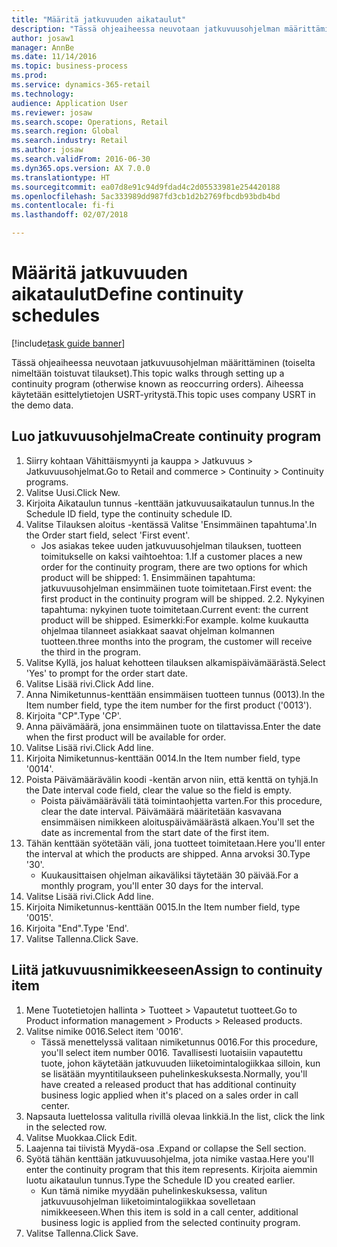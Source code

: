 ```yaml
--- 
title: "Määritä jatkuvuuden aikataulut"
description: "Tässä ohjeaiheessa neuvotaan jatkuvuusohjelman määrittäminen (toiselta nimeltään toistuvat tilaukset)."
author: josaw1
manager: AnnBe
ms.date: 11/14/2016
ms.topic: business-process
ms.prod: 
ms.service: dynamics-365-retail
ms.technology: 
audience: Application User
ms.reviewer: josaw
ms.search.scope: Operations, Retail
ms.search.region: Global
ms.search.industry: Retail
ms.author: josaw
ms.search.validFrom: 2016-06-30
ms.dyn365.ops.version: AX 7.0.0
ms.translationtype: HT
ms.sourcegitcommit: ea07d8e91c94d9fdad4c2d05533981e254420188
ms.openlocfilehash: 5ac333989dd987fd3cb1d2b2769fbcdb93bdb4bd
ms.contentlocale: fi-fi
ms.lasthandoff: 02/07/2018

---
```

# <a name="define-continuity-schedules"></a><span data-ttu-id="caeee-103">Määritä jatkuvuuden aikataulut</span><span class="sxs-lookup"><span data-stu-id="caeee-103">Define continuity schedules</span></span>

[!include[task guide banner](../includes/task-guide-banner.md)]

<span data-ttu-id="caeee-104">Tässä ohjeaiheessa neuvotaan jatkuvuusohjelman määrittäminen (toiselta nimeltään toistuvat tilaukset).</span><span class="sxs-lookup"><span data-stu-id="caeee-104">This topic walks through setting up a continuity program (otherwise known as reoccurring orders).</span></span> <span data-ttu-id="caeee-105">Aiheessa käytetään esittelytietojen USRT-yritystä.</span><span class="sxs-lookup"><span data-stu-id="caeee-105">This topic uses company USRT in the demo data.</span></span>


## <a name="create-continuity-program"></a><span data-ttu-id="caeee-106">Luo jatkuvuusohjelma</span><span class="sxs-lookup"><span data-stu-id="caeee-106">Create continuity program</span></span>
1. <span data-ttu-id="caeee-107">Siirry kohtaan Vähittäismyynti ja kauppa > Jatkuvuus > Jatkuvuusohjelmat.</span><span class="sxs-lookup"><span data-stu-id="caeee-107">Go to Retail and commerce > Continuity > Continuity programs.</span></span>
2. <span data-ttu-id="caeee-108">Valitse Uusi.</span><span class="sxs-lookup"><span data-stu-id="caeee-108">Click New.</span></span>
3. <span data-ttu-id="caeee-109">Kirjoita Aikataulun tunnus -kenttään jatkuvuusaikataulun tunnus.</span><span class="sxs-lookup"><span data-stu-id="caeee-109">In the Schedule ID field, type the continuity schedule ID.</span></span>
4. <span data-ttu-id="caeee-110">Valitse Tilauksen aloitus -kentässä Valitse 'Ensimmäinen tapahtuma'.</span><span class="sxs-lookup"><span data-stu-id="caeee-110">In the Order start field, select 'First event'.</span></span>
    * <span data-ttu-id="caeee-111">Jos asiakas tekee uuden jatkuvuusohjelman tilauksen, tuotteen toimitukselle on kaksi vaihtoehtoa: 1.</span><span class="sxs-lookup"><span data-stu-id="caeee-111">If a customer places a new order for the continuity program, there are two options for which product will be shipped:  1.</span></span> <span data-ttu-id="caeee-112">Ensimmäinen tapahtuma: jatkuvuusohjelman ensimmäinen tuote toimitetaan.</span><span class="sxs-lookup"><span data-stu-id="caeee-112">First event: the first product in the continuity program will be shipped.</span></span>  <span data-ttu-id="caeee-113">2.</span><span class="sxs-lookup"><span data-stu-id="caeee-113">2.</span></span> <span data-ttu-id="caeee-114">Nykyinen tapahtuma: nykyinen tuote toimitetaan.</span><span class="sxs-lookup"><span data-stu-id="caeee-114">Current event: the current product will be shipped.</span></span> <span data-ttu-id="caeee-115">Esimerkki:</span><span class="sxs-lookup"><span data-stu-id="caeee-115">For example.</span></span> <span data-ttu-id="caeee-116">kolme kuukautta ohjelmaa tilanneet asiakkaat saavat ohjelman kolmannen tuotteen.</span><span class="sxs-lookup"><span data-stu-id="caeee-116">three months into the program, the customer will receive the third in the program.</span></span>  
5. <span data-ttu-id="caeee-117">Valitse Kyllä, jos haluat kehotteen tilauksen alkamispäivämäärästä.</span><span class="sxs-lookup"><span data-stu-id="caeee-117">Select 'Yes' to prompt for the order start date.</span></span>
6. <span data-ttu-id="caeee-118">Valitse Lisää rivi.</span><span class="sxs-lookup"><span data-stu-id="caeee-118">Click Add line.</span></span>
7. <span data-ttu-id="caeee-119">Anna Nimiketunnus-kenttään ensimmäisen tuotteen tunnus (0013).</span><span class="sxs-lookup"><span data-stu-id="caeee-119">In the Item number field, type the item number for the first product ('0013').</span></span>
8. <span data-ttu-id="caeee-120">Kirjoita "CP".</span><span class="sxs-lookup"><span data-stu-id="caeee-120">Type 'CP'.</span></span>
9. <span data-ttu-id="caeee-121">Anna päivämäärä, jona ensimmäinen tuote on tilattavissa.</span><span class="sxs-lookup"><span data-stu-id="caeee-121">Enter the date when the first product will be available for order.</span></span>
10. <span data-ttu-id="caeee-122">Valitse Lisää rivi.</span><span class="sxs-lookup"><span data-stu-id="caeee-122">Click Add line.</span></span>
11. <span data-ttu-id="caeee-123">Kirjoita Nimiketunnus-kenttään 0014.</span><span class="sxs-lookup"><span data-stu-id="caeee-123">In the Item number field, type '0014'.</span></span>
12. <span data-ttu-id="caeee-124">Poista Päivämäärävälin koodi -kentän arvon niin, että kenttä on tyhjä.</span><span class="sxs-lookup"><span data-stu-id="caeee-124">In the Date interval code field, clear the value so the field is empty.</span></span>
    * <span data-ttu-id="caeee-125">Poista päivämääräväli tätä toimintaohjetta varten.</span><span class="sxs-lookup"><span data-stu-id="caeee-125">For this procedure, clear the date interval.</span></span> <span data-ttu-id="caeee-126">Päivämäärä määritetään kasvavana ensimmäisen nimikkeen aloituspäivämäärästä alkaen.</span><span class="sxs-lookup"><span data-stu-id="caeee-126">You'll set the date as incremental from the start date of the first item.</span></span>  
13. <span data-ttu-id="caeee-127">Tähän kenttään syötetään väli, jona tuotteet toimitetaan.</span><span class="sxs-lookup"><span data-stu-id="caeee-127">Here you'll enter the interval at which the products are shipped.</span></span> <span data-ttu-id="caeee-128">Anna arvoksi 30.</span><span class="sxs-lookup"><span data-stu-id="caeee-128">Type '30'.</span></span>
    * <span data-ttu-id="caeee-129">Kuukausittaisen ohjelman aikaväliksi täytetään 30 päivää.</span><span class="sxs-lookup"><span data-stu-id="caeee-129">For a monthly program, you'll enter 30 days for the interval.</span></span>  
14. <span data-ttu-id="caeee-130">Valitse Lisää rivi.</span><span class="sxs-lookup"><span data-stu-id="caeee-130">Click Add line.</span></span>
15. <span data-ttu-id="caeee-131">Kirjoita Nimiketunnus-kenttään 0015.</span><span class="sxs-lookup"><span data-stu-id="caeee-131">In the Item number field, type '0015'.</span></span>
16. <span data-ttu-id="caeee-132">Kirjoita "End".</span><span class="sxs-lookup"><span data-stu-id="caeee-132">Type 'End'.</span></span>
17. <span data-ttu-id="caeee-133">Valitse Tallenna.</span><span class="sxs-lookup"><span data-stu-id="caeee-133">Click Save.</span></span>

## <a name="assign-to-continuity-item"></a><span data-ttu-id="caeee-134">Liitä jatkuvuusnimikkeeseen</span><span class="sxs-lookup"><span data-stu-id="caeee-134">Assign to continuity item</span></span>
1. <span data-ttu-id="caeee-135">Mene Tuotetietojen hallinta > Tuotteet > Vapautetut tuotteet.</span><span class="sxs-lookup"><span data-stu-id="caeee-135">Go to Product information management > Products > Released products.</span></span>
2. <span data-ttu-id="caeee-136">Valitse nimike 0016.</span><span class="sxs-lookup"><span data-stu-id="caeee-136">Select item '0016'.</span></span>
    * <span data-ttu-id="caeee-137">Tässä menettelyssä valitaan nimiketunnus 0016.</span><span class="sxs-lookup"><span data-stu-id="caeee-137">For this procedure, you'll select item number 0016.</span></span> <span data-ttu-id="caeee-138">Tavallisesti luotaisiin vapautettu tuote, johon käytetään jatkuvuuden liiketoimintalogiikkaa silloin, kun se lisätään myyntitilaukseen puhelinkeskuksesta.</span><span class="sxs-lookup"><span data-stu-id="caeee-138">Normally, you'll have created a released product that has additional continuity business logic applied when it's placed on a sales order in call center.</span></span>  
3. <span data-ttu-id="caeee-139">Napsauta luettelossa valitulla rivillä olevaa linkkiä.</span><span class="sxs-lookup"><span data-stu-id="caeee-139">In the list, click the link in the selected row.</span></span>
4. <span data-ttu-id="caeee-140">Valitse Muokkaa.</span><span class="sxs-lookup"><span data-stu-id="caeee-140">Click Edit.</span></span>
5. <span data-ttu-id="caeee-141">Laajenna tai tiivistä Myydä-osa .</span><span class="sxs-lookup"><span data-stu-id="caeee-141">Expand or collapse the Sell section.</span></span>
6. <span data-ttu-id="caeee-142">Syötä tähän kenttään jatkuvuusohjelma, jota nimike vastaa.</span><span class="sxs-lookup"><span data-stu-id="caeee-142">Here you'll enter the continuity program that this item represents.</span></span> <span data-ttu-id="caeee-143">Kirjoita aiemmin luotu aikataulun tunnus.</span><span class="sxs-lookup"><span data-stu-id="caeee-143">Type the Schedule ID you created earlier.</span></span>
    * <span data-ttu-id="caeee-144">Kun tämä nimike myydään puhelinkeskuksessa, valitun jatkuvuusohjelman liiketoimintalogiikkaa sovelletaan nimikkeeseen.</span><span class="sxs-lookup"><span data-stu-id="caeee-144">When this item is sold in a call center, additional business logic is applied from the selected continuity program.</span></span>  
7. <span data-ttu-id="caeee-145">Valitse Tallenna.</span><span class="sxs-lookup"><span data-stu-id="caeee-145">Click Save.</span></span>


